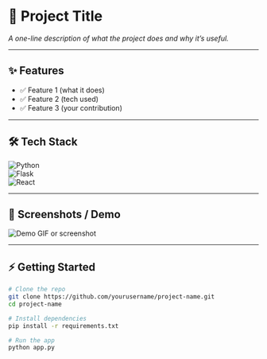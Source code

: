 # 🚀 Project Title

_A one-line description of what the project does and why it’s useful._

---

## ✨ Features
- ✅ Feature 1 (what it does)
- ✅ Feature 2 (tech used)
- ✅ Feature 3 (your contribution)

---

## 🛠️ Tech Stack
![Python](https://img.shields.io/badge/-Python-3776AB?logo=python&logoColor=white)  
![Flask](https://img.shields.io/badge/-Flask-000000?logo=flask&logoColor=white)  
![React](https://img.shields.io/badge/-React-61DAFB?logo=react&logoColor=black)  
<!-- Add/remove badges for the tools you actually used -->

---

## 📸 Screenshots / Demo
![Demo GIF or screenshot](https://via.placeholder.com/800x400.png?text=Add+Screenshot+or+GIF+Here)  
<!-- Replace with an actual screenshot or GIF -->

---

## ⚡ Getting Started
```bash
# Clone the repo
git clone https://github.com/yourusername/project-name.git
cd project-name

# Install dependencies
pip install -r requirements.txt

# Run the app
python app.py
